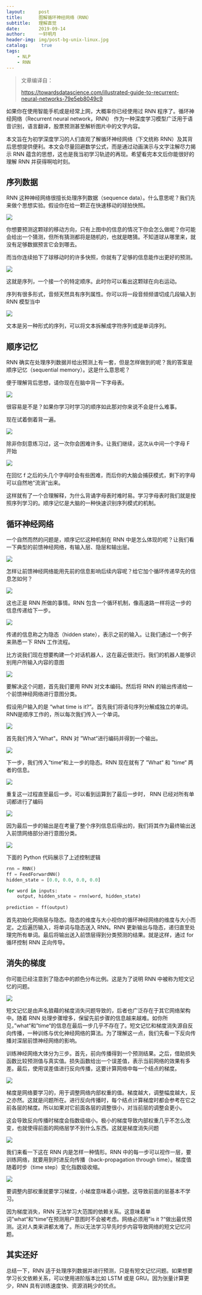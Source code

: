 ```yaml
---
layout:     post
title:      图解循环神经网络（RNN）
subtitle:   理解直觉
date:       2019-09-14
author:     一轩明月
header-img: img/post-bg-unix-linux.jpg
catalog: 	 true
tags:
    - NLP
    - RNN
---
```


> 文章编译自：
>
> https://towardsdatascience.com/illustrated-guide-to-recurrent-neural-networks-79e5eb8049c9

如果你在使用智能手机或是经常上网，大概率你已经使用过 RNN 程序了。循环神经网络（Recurrent neural network，RNN） 作为一种深度学习模型广泛用于语音识别，语言翻译，股票预测甚至解析图片中的文字内容。

本文旨在为初学深度学习的人们直观了解循环神经网络（下文统称 RNN）及其背后思想提供便利。本文会尽量回避数学公式，而是通过动画演示与文字注解尽力揭示 RNN 蕴含的思想，这也是我当初学习轨迹的再现。希望看完本文后你能很好的理解 RNN 并获得啊哈时刻。

## 序列数据

RNN 这种神经网络很擅长处理序列数据（sequence data）。什么意思呢？我们先来做个思想实验。假设你在给一颗正在快速移动的球拍快照。

![](https://raw.githubusercontent.com/LibertyDream/diy_img_host/master/img/2019-09-13_ball.png)

你想要预测这颗球的移动方向，只有上图中的信息的情况下你会怎么做呢？你可能会给出一个猜测，但所有猜测都将是随机的，也就是瞎猜。不知道球从哪里来，就没有足够数据预言它会到哪去。

而当你连续拍下了球移动时的许多快照，你就有了足够的信息能作出更好的预测。

![](https://raw.githubusercontent.com/LibertyDream/diy_img_host/master/img/2019-09-13_ball_move.gif)

这就是序列，一个接一个的特定顺序。此时你可以看出这颗球在向右运动。

序列有很多形式，音频天然具有序列属性。你可以将一段音频频谱切成几段输入到 RNN 模型当中

![](https://raw.githubusercontent.com/LibertyDream/diy_img_host/master/img/2019-09-13_audio.png)

文本是另一种形式的序列，可以将文本拆解成字符序列或是单词序列。

## 顺序记忆

RNN 确实在处理序列数据并给出预测上有一套，但是怎样做到的呢？我的答案是顺序记忆（sequential memory）。这是什么意思呢？

便于理解背后思想，请你现在在脑中背一下字母表。

![](https://raw.githubusercontent.com/LibertyDream/diy_img_host/master/img/2019-09-14_alpha.png)

很容易是不是？如果你学习时学习的顺序如此那对你来说不会是什么难事。

现在试着倒着背一遍。

![](https://raw.githubusercontent.com/LibertyDream/diy_img_host/master/img/2019-09-14_alpha_backward.png)

除非你刻意练习过，这一次你会困难许多。让我们继续，这次从中间一个字母 F 开始

![](https://raw.githubusercontent.com/LibertyDream/diy_img_host/master/img/2019-09-14_char_f.png)

在回忆 f 之后的头几个字母时会有些困难，而后你的大脑会捕获模式，剩下的字母可以自然地“流淌”出来。

这样就有了一个合理解释，为什么背诵字母表时难时易。学习字母表时我们就是按照序列学习的。顺序记忆是大脑的一种快速识别序列模式的机制。

## 循环神经网络

一个自然而然的问题是，顺序记忆这种机制在 RNN 中是怎么体现的呢？让我们看一下典型的前馈神经网络，有输入层、隐层和输出层。

![](https://raw.githubusercontent.com/LibertyDream/diy_img_host/master/img/2019-09-14_ffnn.png)

怎样让前馈神经网络能用先前的信息影响后续内容呢？给它加个循环传递早先的信息怎如何？

![](https://raw.githubusercontent.com/LibertyDream/diy_img_host/master/img/2019-09-14_rnn.png)

这也正是 RNN 所做的事情。RNN 包含一个循环机制，像高速路一样将这一步的信息传递给下一步。

![](https://raw.githubusercontent.com/LibertyDream/diy_img_host/master/img/2019-09-14_rnn.gif)

传递的信息称之为隐态（hidden state），表示之前的输入。让我们通过一个例子来熟悉一下 RNN 工作流程。

比方说我们现在想要构建一个对话机器人，这在最近很流行。我们的机器人能够识别用户所输入内容的意图

![](https://raw.githubusercontent.com/LibertyDream/diy_img_host/master/img/2019-09-14_classify_intent_of_text.gif)

要解决这个问题，首先我们要用 RNN 对文本编码。然后将 RNN 的输出传递给一个前馈神经网络进行意图分类。

假设用户输入的是 “what time is it?”。首先我们将语句序列分解成独立的单词。RNN是顺序工作的，所以每次我们传入一个单词。

![](https://raw.githubusercontent.com/LibertyDream/diy_img_host/master/img/2019-09-14_tokenization.gif)

首先我们传入“What"。RNN 对 ”What“进行编码并得到一个输出。

![](https://raw.githubusercontent.com/LibertyDream/diy_img_host/master/img/2019-09-14_what.gif)

下一步，我们传入”time“和上一步的隐态。RNN 现在就有了 ”What“ 和 ”time“ 两者的信息。

![](https://raw.githubusercontent.com/LibertyDream/diy_img_host/master/img/2019-09-14_time.gif)

重复这一过程直至最后一步。可以看到运算到了最后一步时， RNN 已经对所有单词都进行了编码

![](https://raw.githubusercontent.com/LibertyDream/diy_img_host/master/img/2019-09-14_last_step.gif)

因为最后一步的输出是在考量了整个序列信息后得出的，我们将其作为最终输出送入前馈网络部分进行意图分类。

![](https://raw.githubusercontent.com/LibertyDream/diy_img_host/master/img/2019-09-14_intent_classify.gif)

下面的 Python 代码展示了上述控制逻辑

```python
rnn = RNN()
ff = FeedForwardNN()
hidden_state = [0.0, 0.0, 0.0, 0.0]

for word in inputs:
    output, hidden_state = rnn(word, hidden_state)
    
prediction = ff(output)
```

首先初始化网络层与隐态。隐态的维度与大小视你的循环神经网络的维度与大小而定。之后遍历输入，将单词与隐态送入 RNN。RNN 更新输出与隐态，递归直至处理完所有单词。最后将输出送入前馈层得到分类预测的结果。就是这样，通过 for 循环控制 RNN 正向传导。

## 消失的梯度

你可能已经注意到了隐态中的颜色分布比例。这是为了说明 RNN 中被称为短文记忆的问题。

![](https://raw.githubusercontent.com/LibertyDream/diy_img_host/master/img/2019-09-14_final_state.png)

短文记忆是由声名狼藉的梯度消失问题导致的，后者也广泛存在于其它网络架构中。随着 RNN 处理步骤增多，保留先前步骤的信息越来越难。如你所见，”what“和”time“的信息在最后一步几乎不存在了。短文记忆和梯度消失源自反向传播，一种训练与优化神经网络的算法。为了理解这一点，我们先看一下反向传播对深层前馈神经网络的影响。

训练神经网络大体分为三步。首先，前向传播得到一个预测结果。之后，借助损失函数比较预测值与真实值。损失函数给出一个误差值，表示当前网络的效果有多差。最后，使用误差值进行反向传播，这要计算网络中每一个结点的梯度。

![](https://raw.githubusercontent.com/LibertyDream/diy_img_host/master/img/2019-09-14_train_network.gif)

梯度是网络要学习的，用于调整网络内部权重的值。梯度越大，调整幅度越大，反之亦然。这就是问题所在。进行反向传播时，每个结点计算梯度时都会参考在它之前各层的梯度。所以如果对它前面各层的调整很小，对当前层的调整会更小。

这会导致反向传播时梯度会指数级缩小。极小的梯度导致内部权重几乎不怎么改变，也就使得前面的网络层学不到什么东西。这就是梯度消失问题

![](https://raw.githubusercontent.com/LibertyDream/diy_img_host/master/img/2019-09-14_gradient_shrink.gif)

我们来看一下这在 RNN 内是怎样一种情形。RNN 中的每一步可以视作一层，要训练网络，就要用到时进反向传播（back-propagation through time）。梯度值随着时步（time step）变化指数级收缩。

![](https://raw.githubusercontent.com/LibertyDream/diy_img_host/master/img/2019-09-14_shrink_time_step.gif)

要调整内部权重就要学习梯度，小梯度意味着小调整。这导致前面的层基本不学习。

因为梯度消失，RNN 无法学习大范围的依赖关系。这意味着单词”what“和”time“在预测用户意图时不会被考虑。网络必须用”is it ?“做出最优预测。这对人类来讲都太难了。所以无法学习早先时步内容导致网络的短文记忆问题。

## 其实还好

总结一下，RNN  适于处理序列数据并进行预测，只是有短文记忆问题。如果想要学习长文依赖关系，可以使用进阶版本比如 LSTM 或是 GRU。因为张量计算更少，RNN 具有训练速度快、资源消耗少的优点。